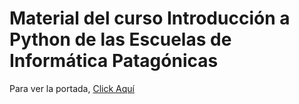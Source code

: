 # Material del curso Introducción a Python de las Escuelas de Informática Patagónicas

Para ver la portada, [Click Aquí](//github.com/UNPSJB/eip_python/blob/master/Introducci%C3%B3n%20al%20Lenguaje%20Python%20(EIP).ipynbb)

